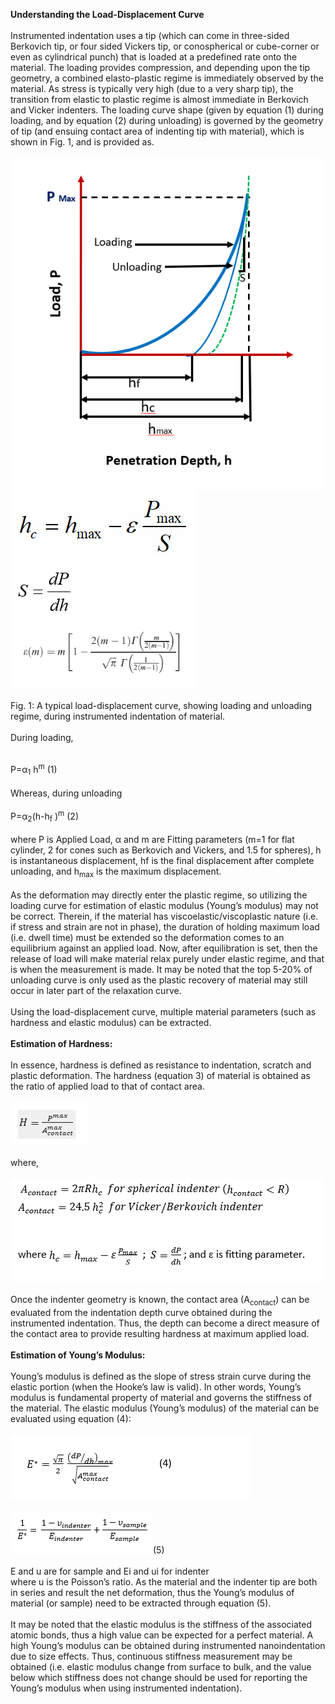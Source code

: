<b>Understanding the Load-Displacement Curve</b><br><br>
Instrumented indentation uses a tip (which can come in three-sided Berkovich tip, or four sided Vickers tip, or conospherical or cube-corner or even as cylindrical punch) that is loaded at a predefined rate onto the material. The loading provides compression, and depending upon the tip geometry, a combined elasto-plastic regime is immediately observed by the material. As stress is typically very high (due to a very sharp tip), the transition from elastic to plastic regime is almost immediate in Berkovich and Vicker indenters. The loading curve shape (given by equation (1) during loading, and by equation (2) during unloading) is governed by the geometry of tip (and ensuing contact area of indenting tip with material), which is shown in Fig. 1, and is provided as.<br><br>
<img src="images/img1.PNG"><br>
<img src="images/formula.PNG"><br><br>
Fig. 1: A typical load-displacement curve, showing loading and unloading regime, during instrumented indentation of material. <br><br>
During loading, <br><br>

P=α<sub>1</sub> h<sup>m</sup>	 		(1)<br><br>
Whereas, during unloading<br><br>
P=α<sub>2</sub>(h-h<sub>f</sub> )<sup>m</sup>		(2)<br><br>
where P is Applied Load, α and m are Fitting parameters (m=1 for flat cylinder, 2 for cones such as Berkovich and Vickers, and 1.5 for spheres), h is instantaneous displacement, hf is the final displacement after complete unloading, and h<sub>max</sub> is the maximum displacement.<br><br>
As the deformation may directly enter the plastic regime, so utilizing the loading curve for estimation of elastic modulus (Young’s modulus) may not be correct. Therein, if the material has viscoelastic/viscoplastic nature (i.e. if stress and strain are not in phase), the duration of holding maximum load (i.e. dwell time) must be extended so the deformation comes to an equilibrium against an applied load. Now, after equilibration is set, then the release of load will make material relax purely under elastic regime, and that is when the measurement is made. It may be noted that the top 5-20% of unloading curve is only used as the plastic recovery of material may still occur in later part of the relaxation curve.<br><br>
Using the load-displacement curve, multiple material parameters (such as hardness and elastic modulus) can be extracted. <br><br>
<b>Estimation of Hardness:</b><br><br>
In essence, hardness is defined as resistance to indentation, scratch and plastic deformation. The hardness (equation 3) of material is obtained as the ratio of applied load to that of contact area. <br><br>
<img src="images/formula3.PNG"><br><br>
where,<br><br>
<img src="images/formula4.PNG"><br><br>
Once the indenter geometry is known, the contact area (A<sub>contact</sub>) can be evaluated from the indentation depth curve obtained during the instrumented indentation. Thus, the depth can become a direct measure of the contact area to provide resulting hardness at maximum applied load.<br><br>
<b>Estimation of Young’s Modulus:</b><br><br>
Young’s modulus is defined as the slope of stress strain curve during the elastic portion (when the Hooke’s law is valid). In other words, Young’s modulus is fundamental property of material and governs the stiffness of the material. The elastic modulus (Young’s modulus) of the material can be evaluated using equation (4):<br><br>
<img src="images/formula5.PNG"><br><br>
<img src='images/q6_1.png'>(5)<br><br>
E and u are for sample and Ei and ui for indenter<br>
where u is the Poisson’s ratio. As the material and the indenter tip are both in series and result the net deformation, thus the Young’s modulus of material (or sample) need to be extracted through equation (5).<br><br>
It may be noted that the elastic modulus is the stiffness of the associated atomic bonds, thus a high value can be expected for a perfect material. A high Young’s modulus can be obtained during instrumented nanoindentation due to size effects. Thus, continuous stiffness measurement may be obtained (i.e. elastic modulus change from surface to bulk, and the value below which stiffness does not change should be used for reporting the Young’s modulus when using instrumented indentation).







